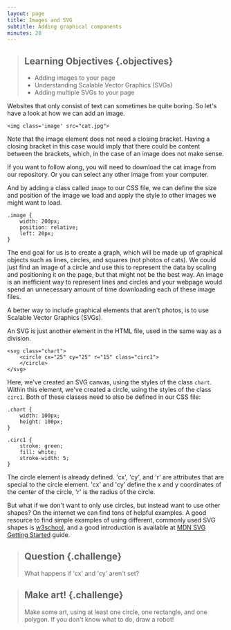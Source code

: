 ```yaml
---
layout: page
title: Images and SVG
subtitle: Adding graphical components
minutes: 20
---
```


> ## Learning Objectives {.objectives}
>
> * Adding images to your page
> * Understanding Scalable Vector Graphics (SVGs)
> * Adding multiple SVGs to your page

Websites that only consist of text can sometimes be quite boring. So let's have 
a look at how we can add an image.

~~~{.html}
<img class='image' src="cat.jpg">
~~~

Note that the image element does not need a closing bracket. Having a closing 
bracket in this case would imply that there could be content between the 
brackets, which, in the case of an image does not make sense.

If you want to follow along, you will need to download the cat image from our 
repository. Or you can select any other image from your computer.

And by adding a class called `image` to our CSS file, we can define the size and
position of the image we load and apply the style to other images we might want 
to load.

~~~{.css}
.image {
	width: 200px;
	position: relative;
	left: 20px;
}
~~~

The end goal for us is to create a graph, which will be made up of graphical
objects such as lines, circles, and squares (not photos of cats).
We could just find an image of a circle and use this to represent the data by
scaling and positioning it on the page, but that might not be the best way.
An image is an inefficient way to represent lines and circles and your webpage
would spend an unnecessary amount of time downloading each of these image files.

A better way to include graphical elements that aren't photos, is to use Scalable
Vector Graphics (SVGs).

An SVG is just another element in the HTML file, used in the same way as a 
division.

~~~{.html}
<svg class="chart">
 	<circle cx="25" cy="25" r="15" class="circ1">
 	</circle>
</svg>
~~~

Here, we've created an SVG canvas, using the styles of the class `chart`.
Within this element, we've created a circle, using the styles of the class 
`circ1`. Both of these classes need to also be defined in our CSS file:

~~~{.css}
.chart {
	width: 100px;
	height: 100px;
}

.circ1 {
	stroke: green;
	fill: white;
	stroke-width: 5;
}
~~~

The circle element is already defined. 'cx', 'cy', and 'r' are attributes that
are special to the circle element. 'cx' and 'cy' define the x and y coordinates 
of the center of the circle, 'r' is the radius of the circle.

But what if we don't want to only use circles, but instead want to use other 
shapes? On the internet we can find tons of helpful examples. A good resource to
find simple examples of using different, commonly used SVG shapes is
[w3school](http://www.w3schools.com/svg/default.asp), and a good introduction is
available at [MDN SVG Getting Started](https://developer.mozilla.org/en-US/docs/Web/SVG/Tutorial)
guide.

> ## Question {.challenge}
>
> What happens if 'cx' and 'cy' aren't set?

> ## Make art! {.challenge}
>
> Make some art, using at least one circle, one rectangle, and one polygon.
> If you don't know what to do, draw a robot!
